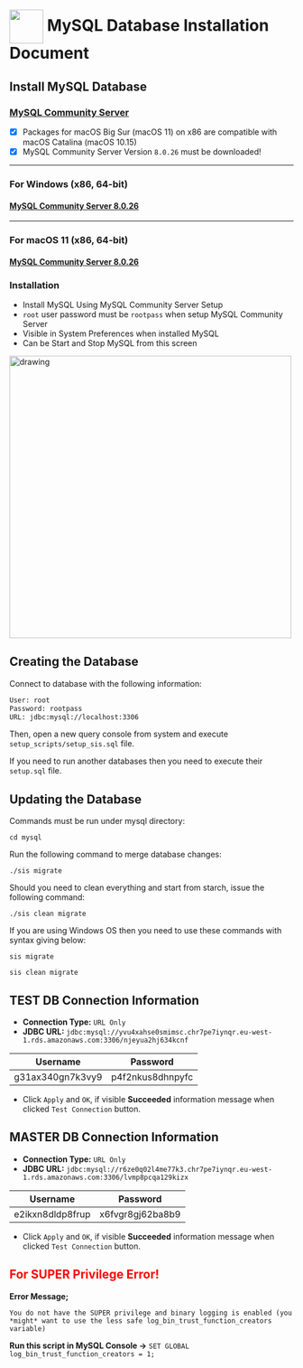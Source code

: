# <img src="https://bit.ly/3yP9D95" width="60" align="center"/> MySQL Database Installation Document

## Install MySQL Database

### [MySQL Community Server](https://dev.mysql.com/downloads/mysql/)

- [x] Packages for macOS Big Sur (macOS 11) on x86 are compatible with macOS Catalina (macOS 10.15)
- [x] MySQL Community Server Version `8.0.26` must be downloaded!

---

### For Windows (x86, 64-bit)

#### [MySQL Community Server 8.0.26](https://dev.mysql.com/downloads/file/?id=506256)

---

### For macOS 11 (x86, 64-bit)

#### [MySQL Community Server 8.0.26](https://dev.mysql.com/downloads/file/?id=506505)

### Installation

- Install MySQL Using MySQL Community Server Setup
- `root` user password must be `rootpass` when setup MySQL Community Server
- Visible in System Preferences when installed MySQL
- Can be Start and Stop MySQL from this screen

<img src="https://bit.ly/2YkNqTN" alt="drawing" width="500"/>

Creating the Database
----------------------
Connect to database with the following information:

````bash
User: root
Password: rootpass
URL: jdbc:mysql://localhost:3306
````

Then, open a new query console from system and execute `setup_scripts/setup_sis.sql` file.

If you need to run another databases then you need to execute their `setup.sql` file.

Updating the Database
----------------------
Commands must be run under mysql directory:

```shell
cd mysql
```

Run the following command to merge database changes:

```shell
./sis migrate
```

Should you need to clean everything and start from starch, issue the following command:

```shell
./sis clean migrate
```

If you are using Windows OS then you need to use these commands with syntax giving below:
```shell
sis migrate
```

```shell
sis clean migrate
```

TEST DB Connection Information
------------------------------------

- **Connection Type:** `URL Only`
- **JDBC URL:** `jdbc:mysql://yvu4xahse0smimsc.chr7pe7iynqr.eu-west-1.rds.amazonaws.com:3306/njeyua2hj634kcnf`

| Username         | Password         |
|:----------------:|------------------|
| g31ax340gn7k3vy9 | p4f2nkus8dhnpyfc |

- Click `Apply` and `OK`, if visible **Succeeded** information message when clicked `Test Connection` button.

MASTER DB Connection Information
------------------------------------

- **Connection Type:** `URL Only`
- **JDBC URL:** `jdbc:mysql://r6ze0q02l4me77k3.chr7pe7iynqr.eu-west-1.rds.amazonaws.com:3306/lvmp8pcqa129kizx`

| Username         | Password         |
|:----------------:|------------------|
| e2ikxn8dldp8frup | x6fvgr8gj62ba8b9 |

- Click `Apply` and `OK`, if visible **Succeeded** information message when clicked `Test Connection` button.

## <span style="color: red"> For SUPER Privilege Error! </span>

**Error Message;**

```
You do not have the SUPER privilege and binary logging is enabled (you *might* want to use the less safe log_bin_trust_function_creators variable)
```

**Run this script in MySQL Console ->** `SET GLOBAL log_bin_trust_function_creators = 1;`